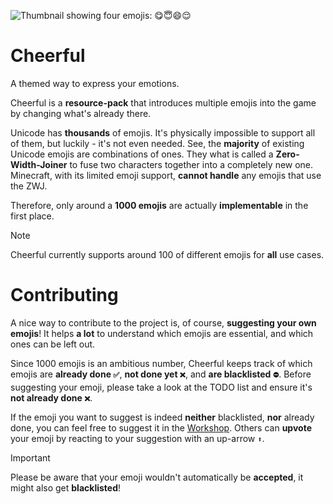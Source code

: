 ![Thumbnail showing four emojis: 😋😇😄😌](https://cdn.modrinth.com/data/cached_images/1acd5e818fe0f544473cbf8403e7e2b03b0331a5.png)

# Cheerful
A themed way to express your emotions.

Cheerful is a **resource-pack** that introduces multiple emojis into the game by changing what's already there.

Unicode has **thousands** of emojis. It's physically impossible to support all of them, but luckily - it's not even needed. See, the **majority** of existing
Unicode emojis are combinations of ones. They what is called a **Zero-Width-Joiner** to fuse two characters together into a completely new one. Minecraft, with its limited emoji support, **cannot handle**
any emojis that use the ZWJ.

Therefore, only around a **1000 emojis** are actually **implementable** in the first place.

> [!NOTE]
> Cheerful currently supports around 100 of different emojis for **all** use cases.

# Contributing

A nice way to contribute to the project is, of course, **suggesting your own emojis**! It helps **a lot** to understand which emojis are essential, and which ones can be left out.

Since 1000 emojis is an ambitious number, Cheerful keeps track of which emojis are **already done `✅`**, **not done yet `❌`**, and **are blacklisted `⛔`**. Before suggesting your emoji, please take a look at the TODO list and ensure it's **not already done `❌`**.

If the emoji you want to suggest is indeed **neither** blacklisted, **nor** already done, you can feel free to suggest it in the [Workshop](https://discord.gg/ANntBKUPmC). Others can **upvote** your emoji by reacting to your suggestion with an up-arrow `⬆️`.

> [!IMPORTANT]
> Please be aware that your emoji wouldn't automatically be **accepted**, it might also get **blacklisted**!
